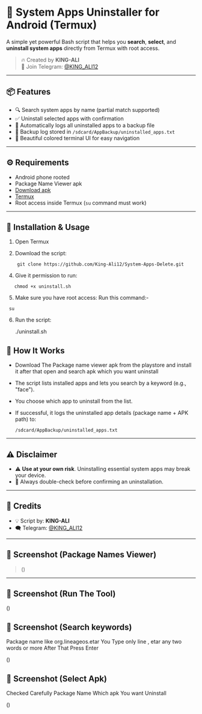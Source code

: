 # 🚀 System Apps Uninstaller for Android (Termux)

A simple yet powerful Bash script that helps you **search**, **select**, and **uninstall system apps** directly from Termux with root access.

> 🔥 Created by **KING-ALI**  
> 📢 Join Telegram: [@KING_ALI12](https://t.me/KING_ALI12)

---

## 📦 Features

- 🔍 Search system apps by name (partial match supported)
- ✅ Uninstall selected apps with confirmation
- 🧾 Automatically logs all uninstalled apps to a backup file
- 📁 Backup log stored in `/sdcard/AppBackup/uninstalled_apps.txt`
- 🎨 Beautiful colored terminal UI for easy navigation

---

## ⚙️ Requirements

- Android phone rooted
- Package Name Viewer apk
- [Download apk](https://play.google.com/store/apps/details?id=com.csdroid.pkg)
- [Termux](https://f-droid.org/en/packages/com.termux/)
- Root access inside Termux (`su` command must work)

---

## 🚀 Installation & Usage

1. Open Termux

2. Download the script:
  ```
      git clone https://github.com/King-Ali12/System-Apps-Delete.git
   ```

4. Give it permission to run:
```
   chmod +x uninstall.sh
```
5. Make sure you have root access:
   Run this command:-
  ```
   su
```
6. Run the script:

    ./uninstall.sh

## 📝 How It Works
* Download The Package name viewer apk from the playstore and install it after that open and search apk which you want uninstall 
* The script lists installed apps and lets you search by a keyword (e.g., "face").
* You choose which app to uninstall from the list.
* If successful, it logs the uninstalled app details (package name + APK path) to:

  ```
  /sdcard/AppBackup/uninstalled_apps.txt
  ```

---

## ⚠️ Disclaimer

* ⚠️ **Use at your own risk**. Uninstalling essential system apps may break your device.
* 🛑 Always double-check before confirming an uninstallation.

---

## 👑 Credits

* 💡 Script by: **KING-ALI**
* 🗨️ Telegram: [@KING_ALI12](https://t.me/KING_ALI12)

---

## 📸 Screenshot (Package Names Viewer)

> ()

---
## 📸 Screenshot (Run The Tool)

 ()

## 📸 Screenshot (Search keywords)
Package name like org.lineageos.etar
You Type only line , etar any two words or more After That Press Enter 

 ()

## 📸 Screenshot (Select Apk)

Checked Carefully Package Name Which apk You want Uninstall 

()




 

